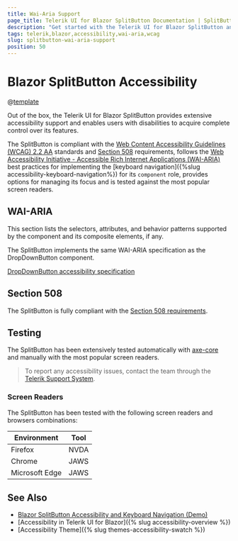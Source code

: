 ```yaml
---
title: Wai-Aria Support
page_title: Telerik UI for Blazor SplitButton Documentation | SplitButton Accessibility
description: "Get started with the Telerik UI for Blazor SplitButton and learn about its accessibility support for WAI-ARIA, Section 508, and WCAG 2.2."
tags: telerik,blazor,accessibility,wai-aria,wcag
slug: splitbutton-wai-aria-support 
position: 50 
---
```


# Blazor SplitButton Accessibility

@[template](/_contentTemplates/common/parameters-table-styles.md#table-layout)



Out of the box, the Telerik UI for Blazor SplitButton provides extensive accessibility support and enables users with disabilities to acquire complete control over its features.


The SplitButton is compliant with the [Web Content Accessibility Guidelines (WCAG) 2.2 AA](https://www.w3.org/TR/WCAG22/) standards and [Section 508](https://www.section508.gov/) requirements, follows the [Web Accessibility Initiative - Accessible Rich Internet Applications (WAI-ARIA)](https://www.w3.org/WAI/ARIA/apg/) best practices for implementing the [keyboard navigation]({%slug accessibility-keyboard-navigation%}) for its `component` role, provides options for managing its focus and is tested against the most popular screen readers.

## WAI-ARIA


This section lists the selectors, attributes, and behavior patterns supported by the component and its composite elements, if any.


The SplitButton implements the same WAI-ARIA specification as the DropDownButton component.

[DropDownButton accessibility specification]({{dropdownbutton_a11y_link}})

## Section 508


The SplitButton is fully compliant with the [Section 508 requirements](http://www.section508.gov/).

## Testing


The SplitButton has been extensively tested automatically with [axe-core](https://github.com/dequelabs/axe-core) and manually with the most popular screen readers.

> To report any accessibility issues, contact the team through the [Telerik Support System](https://www.telerik.com/account/support-center).

### Screen Readers


The SplitButton has been tested with the following screen readers and browsers combinations:

| Environment | Tool |
| ----------- | ---- |
| Firefox | NVDA |
| Chrome | JAWS |
| Microsoft Edge | JAWS |



## See Also

* [Blazor SplitButton Accessibility and Keyboard Navigation (Demo)](https://demos.telerik.com/blazor-ui/splitbutton/keyboard-navigation)
* [Accessibility in Telerik UI for Blazor]({% slug accessibility-overview %})
* [Accessibility Theme]({% slug themes-accessibility-swatch %})